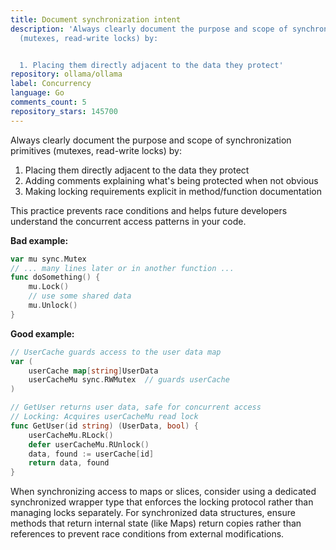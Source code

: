 ```yaml
---
title: Document synchronization intent
description: 'Always clearly document the purpose and scope of synchronization primitives
  (mutexes, read-write locks) by:


  1. Placing them directly adjacent to the data they protect'
repository: ollama/ollama
label: Concurrency
language: Go
comments_count: 5
repository_stars: 145700
---
```


Always clearly document the purpose and scope of synchronization primitives (mutexes, read-write locks) by:

1. Placing them directly adjacent to the data they protect
2. Adding comments explaining what's being protected when not obvious
3. Making locking requirements explicit in method/function documentation

This practice prevents race conditions and helps future developers understand the concurrent access patterns in your code.

**Bad example:**
```go
var mu sync.Mutex
// ... many lines later or in another function ...
func doSomething() {
    mu.Lock()
    // use some shared data
    mu.Unlock()
}
```

**Good example:**
```go
// UserCache guards access to the user data map
var (
    userCache map[string]UserData
    userCacheMu sync.RWMutex  // guards userCache
)

// GetUser returns user data, safe for concurrent access
// Locking: Acquires userCacheMu read lock
func GetUser(id string) (UserData, bool) {
    userCacheMu.RLock()
    defer userCacheMu.RUnlock()
    data, found := userCache[id]
    return data, found
}
```

When synchronizing access to maps or slices, consider using a dedicated synchronized wrapper type that enforces the locking protocol rather than managing locks separately. For synchronized data structures, ensure methods that return internal state (like Maps) return copies rather than references to prevent race conditions from external modifications.